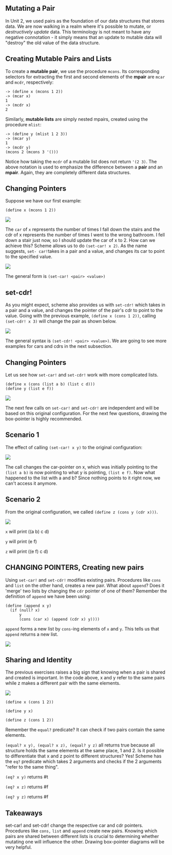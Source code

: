 ## Mutating a Pair

In Unit 2, we used pairs as the foundation of our data structures that stores data. We are now walking in a realm where it's possible to mutate, or _destructively update_ data. This terminology is not meant to have any negative connotation - it simply means that an update to mutable data will "destroy" the old value of the data structure.

## Creating Mutable Pairs and Lists

To create a **mutable pair**, we use the procedure `mcons`. Its corresponding selectors for extracting the first and second elements of the **mpair** are `mcar` and `mcdr`, respectively:

	-> (define x (mcons 1 2))
	-> (mcar x)
	1
	-> (mcdr x)
	2

Similarly, **mutable lists** are simply nested mpairs, created using the procedure `mlist`:

	-> (define y (mlist 1 2 3))
	-> (mcar y)
	1
	-> (mcdr y)
	(mcons 2 (mcons 3 '()))

Notice how taking the `mcdr` of a mutable list does not return `'(2 3)`. The above notation is used to emphasize the difference between a **pair** and an **mpair**. Again, they are completely different data structures. 

## Changing Pointers

Suppose we have our first example:

	(define x (mcons 1 2))

![](/static/lab9-1.png)

The `car` of `x` represents the number of times I fall down the stairs and the cdr of x represents the number of times I went to the wrong bathroom. I fell down
a stair just now, so I should update the car of x to 2. How can we achieve
this? Scheme allows us to do `(set-car! x 2)`. As the name suggests, `set-
car!`takes in a pair and a value, and changes its car to point to the
specified value.

![](/static/lab9-2.png)

The general form is `(set-car! <pair> <value>)`

## set-cdr!

As you might expect, scheme also provides us with `set-cdr!` which takes in a
pair and a value, and changes the pointer of the pair's cdr to point to the
value. Going with the previous example, `(define x (cons 1 2))`, calling
`(set-cdr! x 3)` will change the pair as shown below.

![](/static/lab9-3.png)

The general syntax is `(set-cdr! <pair> <value>)`. We are going to see more
examples for cars and cdrs in the next subsection.

## Changing Pointers

Let us see how `set-car!` and `set-cdr!` work with more complicated lists.

    
    
    (define x (cons (list a b) (list c d)))
    (define y (list e f))
    

![](http://mitpress.mit.edu/sicp/full-text/book/ch3-Z-G-13.gif)

The next few calls on `set-car!` and `set-cdr!` are independent and will be
based on this original configuration. For the next few questions, drawing the
box-pointer is highly recommended.

## Scenario 1

The effect of calling `(set-car! x y)` to the original configuration:

![](http://mitpress.mit.edu/sicp/full-text/book/ch3-Z-G-14.gif)

The call changes the car-pointer on x, which was initially pointing to the
`(list a b)` is now pointing to what y is pointing, `(list e f)`. Now what
happened to the list with a and b? Since nothing points to it right now, we
can't access it anymore.

## Scenario 2

From the original configuration, we called `(define z (cons y (cdr x)))`.

![](http://mitpress.mit.edu/sicp/full-text/book/ch3-Z-G-15.gif)

`x` will print ((a b) c d)

`y` will print (e f)

`z` will print ((e f) c d)

## CHANGING POINTERS, Creating new pairs

Using `set-car!` and `set-cdr!` modifies existing pairs. Procedures like
`cons` and `list` on the other hand, creates a new pair. What about `append`?
Does it 'merge' two lists by changing the `cdr` pointer of one of them?
Remember the definition of `append` we have been using:

    
    
    (define (append x y)
      (if (null? x)
          y
          (cons (car x) (append (cdr x) y))))
    

`append` forms a new list by `cons`-ing elements of `x` and `y`. This tells us
that `append` returns a new list.

![](/static/lab9-4.png)

## Sharing and Identity

The previous exercises raises a big sign that knowing when a pair is shared
and created is important. In the code above, x and y refer to the same pairs
while z makes a different pair with the same elements.

![](/static/lab9-5.png)

`(define x (cons 1 2))`

`(define y x)`

`(define z (cons 1 2))`

Remember the `equal?` predicate? It can check if two pairs contain the same
elements.

`(equal? x y), (equal? x z), (equal? y z)` all returns true because all
structure holds the same elements at the same place, 1 and 2. Is it possible
to differentiate that x and z point to different structures? Yes! Scheme has
the `eq?` predicate which takes 2 arguments and checks if the 2 arguments
"refer to the same thing".

`(eq? x y)` returns #t

`(eq? x z)` returns #f

`(eq? y z)` returns #f

## Takeaways

set-car! and set-cdr! change the respective car and cdr pointers. Procedures
like `cons,` `list` and `append` create new pairs. Knowing which pairs are
shared between different lists is crucial to determining whether mutating one
will influence the other. Drawing box-pointer diagrams will be very helpful.

